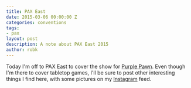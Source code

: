 ```yaml
---
title: PAX East
date: 2015-03-06 00:00:00 Z
categories: conventions
tags:
- pax
layout: post
description: A note about PAX East 2015
author: robk
---
```


Today I'm off to PAX East to cover the show for [Purple Pawn](http://purplepawn.com). Even though I'm there to cover tabletop games, I'll be sure to post other interesting things I find here, with some pictures on my [Instagram](https://instagram.com/r_kalajian/) feed.
